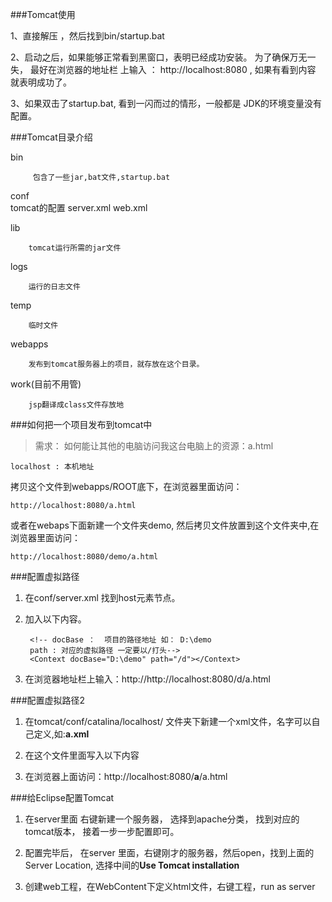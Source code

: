 ###Tomcat使用

1、直接解压 ，然后找到bin/startup.bat

2、启动之后，如果能够正常看到黑窗口，表明已经成功安装。 为了确保万无一失， 最好在浏览器的地址栏
上输入 ： http://localhost:8080 , 如果有看到内容 就表明成功了。

3、如果双击了startup.bat,  看到一闪而过的情形，一般都是 JDK的环境变量没有配置。

###Tomcat目录介绍

bin

		 包含了一些jar,bat文件,startup.bat

conf
​	
		tomcat的配置 server.xml  web.xml

lib 

	  	tomcat运行所需的jar文件

logs

		运行的日志文件
temp

		临时文件

webapps

		发布到tomcat服务器上的项目，就存放在这个目录。	

work(目前不用管)

		jsp翻译成class文件存放地

###如何把一个项目发布到tomcat中

> 需求： 如何能让其他的电脑访问我这台电脑上的资源：a.html

	localhost : 本机地址

拷贝这个文件到webapps/ROOT底下，在浏览器里面访问：

	http://localhost:8080/a.html

或者在webaps下面新建一个文件夹demo, 然后拷贝文件放置到这个文件夹中,在浏览器里面访问：

	http://localhost:8080/demo/a.html

###配置虚拟路径

1. 在conf/server.xml 找到host元素节点。

2. 加入以下内容。


   		<!-- docBase ：  项目的路径地址 如： D:\demo
   		path : 对应的虚拟路径 一定要以/打头-->
   		<Context docBase="D:\demo" path="/d"></Context>

3. 在浏览器地址栏上输入：http://http://localhost:8080/d/a.html

###配置虚拟路径2

1. 在tomcat/conf/catalina/localhost/ 文件夹下新建一个xml文件，名字可以自己定义,如:**a.xml**

2. 在这个文件里面写入以下内容

   	<?xml version='1.0' encoding='utf-8'?>
   	<Context docBase="D:\demo"></Context>

3. 在浏览器上面访问：http://localhost:8080/**a**/a.html


###给Eclipse配置Tomcat

1. 在server里面 右键新建一个服务器， 选择到apache分类， 找到对应的tomcat版本， 接着一步一步配置即可。

2. 配置完毕后， 在server 里面，右键刚才的服务器，然后open，找到上面的Server Location, 选择中间的**Use Tomcat installation**

3. 创建web工程，在WebContent下定义html文件，右键工程，run as server 
